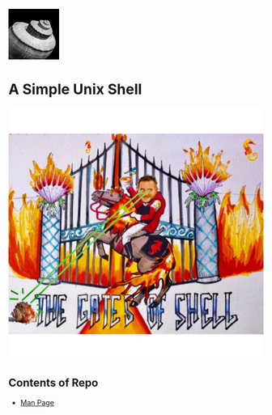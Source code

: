 <!-- ![shell image](./media/linux.png) -->
<img width=100px, height=100px src="./media/shell2.jpg"> <h1>A Simple Unix Shell</h1>

<img width=100%, height=500px src="./media/shell.jpeg">

## Contents of Repo

* [Man Page](#)